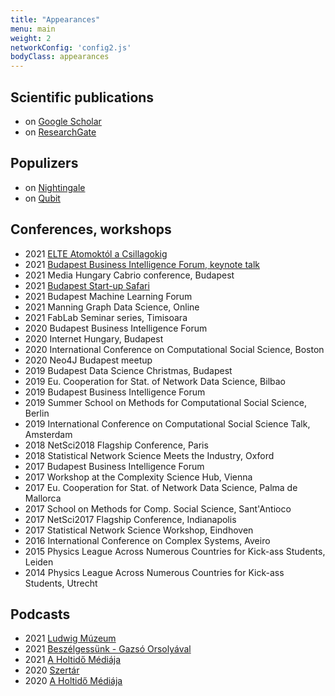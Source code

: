 ```yaml
---
title: "Appearances"
menu: main
weight: 2
networkConfig: 'config2.js'
bodyClass: appearances
---
```


## Scientific publications

- on [Google Scholar](https://scholar.google.com/citations?hl=en&user=5_ep83MAAAAJ&view_op=list_works&sortby=pubdate)
- on [ResearchGate](https://www.researchgate.net/profile/Milan-Janosov-2)
​
## Populizers

- on [Nightingale](https://nightingaledvs.com/author/milan-janosov/)
- on [Qubit](https://qubit.hu/author/janosovm)
​
## Conferences, workshops

- 2021 [ELTE Atomoktól a Csillagokig](https://www.youtube.com/watch?v=LRDWvs8tRMY)
- 2021 [Budapest Business Intelligence Forum, keynote talk](https://budapestbi.hu/2021/)
- 2021 Media Hungary Cabrio conference, Budapest
- 2021 [Budapest Start-up Safari](https://vimeo.com/540658896)
- 2021 Budapest Machine Learning Forum
- 2021 Manning Graph Data Science, Online
- 2021 FabLab Seminar series, Timisoara
- 2020 Budapest Business Intelligence Forum
- 2020 Internet Hungary, Budapest
- 2020 International Conference on Computational Social Science, Boston
- 2020 Neo4J Budapest meetup
- 2019 Budapest Data Science Christmas, Budapest
- 2019 Eu. Cooperation for Stat. of Network Data Science, Bilbao
- 2019 Budapest Business Intelligence Forum
- 2019 Summer School on Methods for Computational Social Science, Berlin    
- 2019 International Conference on Computational Social Science    Talk, Amsterdam    
- 2018 NetSci2018 Flagship Conference, Paris
- 2018 Statistical Network Science Meets the Industry, Oxford
- 2017 Budapest Business Intelligence Forum
- 2017 Workshop at the Complexity Science Hub, Vienna
- 2017 Eu. Cooperation for Stat. of Network Data Science, Palma de Mallorca
- 2017 School on Methods for Comp. Social Science, Sant'Antioco
- 2017 NetSci2017 Flagship Conference, Indianapolis
- 2017 Statistical Network Science Workshop, Eindhoven
- 2016 International Conference on Complex Systems, Aveiro
- 2015 Physics League Across Numerous Countries for Kick-ass Students, Leiden
- 2014 Physics League Across Numerous Countries for Kick-ass Students, Utrecht
​
## Podcasts​

- 2021 [Ludwig Múzeum](https://open.spotify.com/episode/0EhJFdOqHQsqoCeNQ4mU71?si=WPJbBW0zRR-0TFcxH5JVgA&dl_branch=1&fbclid=IwAR2xf7QLxvj7dGqqYh8qwnbhIJISzIgy4FYyJkvD1gAJq8Nud7Q7Mr8o6XU)
- 2021 [Beszélgessünk - Gazsó Orsolyával](https://www.youtube.com/watch?v=qcsXfOJzwDo)
- 2021 [A Holtidő Médiája](https://open.spotify.com/episode/4cXKv58Y71F0eTmb6dtjxD)
- 2020 [Szertár](https://open.spotify.com/episode/1XbgobeneJurTFxkW7pdUF?si=eK1HhIn1SWGFkKooyOuVVA&dl_branch=1)
- 2020 [A Holtidő Médiája](https://open.spotify.com/episode/2xp05POsTji6T43iecigap?si=1wghuRRDQBy_stEt-6OBkg)
